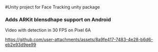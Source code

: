 #Unity project for Face Tracking unity package

### Adds ARKit blensdhape support on Android

Video with detection in 30 FPS on Pixel 6A

https://github.com/user-attachments/assets/8a9fe417-7483-4e28-b6d6-eb2e93d9ee99

